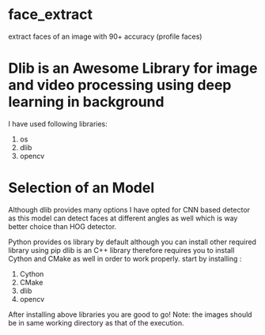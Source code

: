 # face_extract
extract faces of an image with 90+ accuracy (profile faces)
#  Dlib is an Awesome Library for image and video processing using deep learning in background
I have used following libraries:
1. os
2. dlib
3. opencv

# Selection of an Model
Although dlib provides many options I have opted for CNN based detector as this model can detect faces at different angles as well which is way better choice than HOG detector.

Python provides os library by default although you can install other required library using pip
dlib is an C++ library therefore requires you to install Cython and CMake as well in order to work properly.
start by installing :
1. Cython
2. CMake
3. dlib
4. opencv

After installing above libraries you are good to go!
Note: the images should be in same working directory as that of the execution. 



